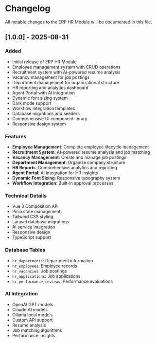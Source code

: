 # Changelog

All notable changes to the ERP HR Module will be documented in this file.

## [1.0.0] - 2025-08-31

### Added
- Initial release of ERP HR Module
- Employee management system with CRUD operations
- Recruitment system with AI-powered resume analysis
- Vacancy management for job postings
- Department management for organizational structure
- HR reporting and analytics dashboard
- Agent Portal with AI integration
- Dynamic font sizing system
- Dark mode support
- Workflow integration templates
- Database migrations and seeders
- Comprehensive UI component library
- Responsive design system

### Features
- **Employee Management**: Complete employee lifecycle management
- **Recruitment System**: AI-powered resume analysis and job matching
- **Vacancy Management**: Create and manage job postings
- **Department Management**: Organize company structure
- **HR Reports**: Comprehensive analytics and reporting
- **Agent Portal**: AI integration for HR insights
- **Dynamic Font Sizing**: Responsive typography system
- **Workflow Integration**: Built-in approval processes

### Technical Details
- Vue 3 Composition API
- Pinia state management
- Tailwind CSS styling
- Laravel database migrations
- AI service integration
- Responsive design
- TypeScript support

### Database Tables
- `hr_departments`: Department information
- `hr_employees`: Employee records
- `hr_vacancies`: Job postings
- `hr_applications`: Job applications
- `hr_performance_reviews`: Performance evaluations

### AI Integration
- OpenAI GPT models
- Claude AI models
- Ollama local models
- Custom API support
- Resume analysis
- Job matching algorithms
- Performance insights
